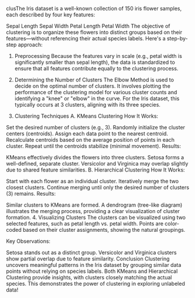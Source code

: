  clusThe Iris dataset is a well-known collection of 150 iris flower samples, each described by four key features:

Sepal Length
Sepal Width
Petal Length
Petal Width
The objective of clustering is to organize these flowers into distinct groups based on their features—without referencing their actual species labels. Here's a step-by-step approach:

1. Preprocessing
Because the features vary in scale (e.g., petal width is significantly smaller than sepal length), the data is standardized to ensure that all features contribute equally to the clustering process.

2. Determining the Number of Clusters
The Elbow Method is used to decide on the optimal number of clusters. It involves plotting the performance of the clustering model for various cluster counts and identifying a "knee" or "elbow" in the curve. For the Iris dataset, this typically occurs at 3 clusters, aligning with its three species.

3. Clustering Techniques
A. KMeans Clustering
How It Works:

Set the desired number of clusters (e.g., 3).
Randomly initialize the cluster centers (centroids).
Assign each data point to the nearest centroid.
Recalculate centroids based on the average position of points in each cluster.
Repeat until the centroids stabilize (minimal movement).
Results:

KMeans effectively divides the flowers into three clusters.
Setosa forms a well-defined, separate cluster.
Versicolor and Virginica may overlap slightly due to shared feature similarities.
B. Hierarchical Clustering
How It Works:

Start with each flower as an individual cluster.
Iteratively merge the two closest clusters.
Continue merging until only the desired number of clusters (3) remains.
Results:

Similar clusters to KMeans are formed.
A dendrogram (tree-like diagram) illustrates the merging process, providing a clear visualization of cluster formation.
4. Visualizing Clusters
The clusters can be visualized using two selected features, such as petal length vs. petal width. Points are color-coded based on their cluster assignments, showing the natural groupings.

Key Observations:

Setosa stands out as a distinct group.
Versicolor and Virginica clusters show partial overlap due to feature similarity.
Conclusion
Clustering uncovers meaningful patterns in the Iris dataset by grouping similar data points without relying on species labels. Both KMeans and Hierarchical Clustering provide insights, with clusters closely matching the actual species. This demonstrates the power of clustering in exploring unlabeled data!
